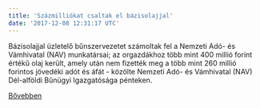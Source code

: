 ```yaml
---
title: 'Százmilliókat csaltak el bázisolajjal'
date: '2017-12-08 12:31:17 UTC'
---
```


Bázisolajjal üzletelő bűnszervezetet számoltak fel a Nemzeti Adó- és Vámhivatal (NAV) munkatársai; az orgazdákhoz több mint 400 millió forint értékű olaj került, amely után nem fizették meg a több mint 260 millió forintos jövedéki adót és áfát - közölte Nemzeti Adó- és Vámhivatal (NAV) Dél-alföldi Bűnügyi Igazgatósága pénteken.


[Bővebben](http://ift.tt/2kDAd4G)
